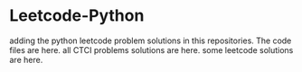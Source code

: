 # Leetcode-Python
adding the python leetcode problem solutions in this repositories. 
The code files are here.
all CTCI problems solutions are here.
some leetcode solutions are here.






























































































































































